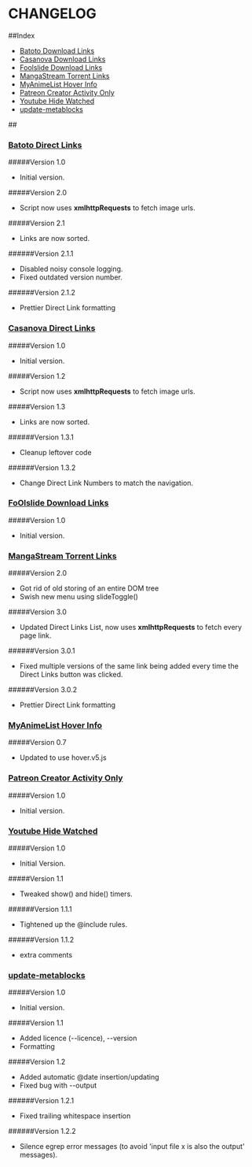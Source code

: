 CHANGELOG
===============

##Index

 * [Batoto Download Links](#batoto-download-links)
 * [Casanova Download Links](#casanova-download-links)
 * [Foolslide Download Links](#foolslide-download-links)
 * [MangaStream Torrent Links](#mangastream-torrent-links)
 * [MyAnimeList Hover Info](#myanimelist-hover-info)
 * [Patreon Creator Activity Only](#patreon-creator-activity-only)
 * [Youtube Hide Watched](#youtube-hide-watched)
 * [update-metablocks](#update-metablocks)

##&nbsp;


<h3 id="batoto-download-links">
	<a href="batoto-direct-links/batoto_direct_links.user.js">Batoto Direct Links</a>
</h3>

#####Version 1.0
 * Initial version.

#####Version 2.0
 * Script now uses **xmlhttpRequests** to fetch image urls.

#####Version 2.1
 + Links are now sorted.

######Version 2.1.1
 * Disabled noisy console logging.
 * Fixed outdated version number.

######Version 2.1.2
 * Prettier Direct Link formatting

<h3 id="casanova-download-links">
	<a href="casanova-direct-links/casanova.user.js">Casanova Direct Links</a>
</h3>

#####Version 1.0
 * Initial version.

#####Version 1.2
 * Script now uses **xmlhttpRequests** to fetch image urls.

#####Version 1.3
 * Links are now sorted.

######Version 1.3.1
 * Cleanup leftover code


######Version 1.3.2
 * Change Direct Link Numbers to match the navigation.

<h3 id="foolslide-download-links">
	<a href="foolslide-download-links/foolslide-download-links.user.js">FoOlslide Download Links</a>
</h3>

#####Version 1.0
 * Initial version.

<h3 id="mangastream-torrent-links">
	<a href="mangastream-torrent-links/mangastream_torrent_link.user.js">MangaStream Torrent Links</a>
</h3>

#####Version 2.0
 * Got rid of old storing of an entire DOM tree
 * Swish new menu using slideToggle()

#####Version 3.0
 * Updated Direct Links List, now uses **xmlhttpRequests** to fetch every page link.

######Version 3.0.1
 * Fixed multiple versions of the same link being added every time the Direct Links button was clicked.

######Version 3.0.2
 * Prettier Direct Link formatting


<h3 id="myanimelist-hover-info">
	<a href="myanimelist-hover-info/myanimelist-hover-info.user.js">MyAnimeList Hover Info</a>
</h3>

#####Version 0.7
 * Updated to use hover.v5.js


<h3 id="patreon-creator-activity-only">
	<a href="patreon-creator-activity-only/Patreon_Creator_Activity_Only.user.js">Patreon Creator Activity Only</a>
</h3>

#####Version 1.0
 * Initial version.

<h3 id="youtube-hide-watched">
	<a href="youtube-hide-watched/youtube-hide-watched.user.js">Youtube Hide Watched</a>
</h3>

#####Version 1.0
 * Initial Version.

#####Version 1.1
 * Tweaked show() and hide() timers.

######Version 1.1.1
 * Tightened up the @include rules.

######Version 1.1.2
 * extra comments

<h3 id="update-metablocks">
	<a href="youtube-hide-watched/youtube-hide-watched.user.js">update-metablocks</a>
</h3>

#####Version 1.0
 * Initial version.

#####Version 1.1
 * Added licence (--licence), --version
 * Formatting

#####Version 1.2
 * Added automatic @date insertion/updating
 * Fixed bug with --output

######Version 1.2.1
 * Fixed trailing whitespace insertion

######Version 1.2.2
 * Silence egrep error messages (to avoid 'input file x is also the output' messages). 
